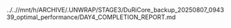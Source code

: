 ../..//mnt/h/ARCHIVE/.UNWRAP/STAGE3/DuRiCore_backup_20250807_094339_optimal_performance/DAY4_COMPLETION_REPORT.md
